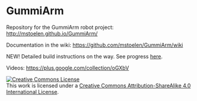 # GummiArm
Repository for the GummiArm robot project: http://mstoelen.github.io/GummiArm/

Documentation in the wiki: https://github.com/mstoelen/GummiArm/wiki

NEW! Detailed build instructions on the way. See progress <a href="http://htmlpreview.github.com/?https://github.com/mstoelen/GummiArm/blob/master/media/instructions/build.html">here</a>.

Videos: https://plus.google.com/collection/oGXbV


<a rel="license" href="http://creativecommons.org/licenses/by-sa/4.0/"><img alt="Creative Commons License" style="border-width:0" src="https://i.creativecommons.org/l/by-sa/4.0/88x31.png" /></a><br />This work is licensed under a <a rel="license" href="http://creativecommons.org/licenses/by-sa/4.0/">Creative Commons Attribution-ShareAlike 4.0 International License</a>.
